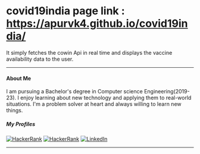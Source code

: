 # covid19india page link : https://apurvk4.github.io/covid19india/ 

It simply fetches the cowin Api in real time and displays the vaccine availability data to the user. 

-----------------
#### About Me 
I am pursuing a Bachelor's degree in Computer science Engineering(2019-23). I enjoy learning about new technology and applying them to real-world situations.
I'm a problem solver at heart and always willing to learn new things.

##### My Profiles 
<a href="https://auth.geeksforgeeks.org/user/apurvkumarak/practice/"><img alt="HackerRank" src="https://img.shields.io/badge/geeksforgeeks-%230077B5.svg?style=for-the-badge&logo=geeksforgeeks&logoColor=white"/></a>
<a href="https://www.hackerrank.com/DragonBallZ99"><img alt="HackerRank" src="https://img.shields.io/badge/-Hackerrank-2EC866?style=for-the-badge&logo=HackerRank&logoColor=white"/></a>
<a href="http://www.linkedin.com/in/apurv-kumar444/"><img alt="LinkedIn" src="https://img.shields.io/badge/linkedin-%230077B5.svg?style=for-the-badge&logo=linkedin&logoColor=white"/></a>
****
